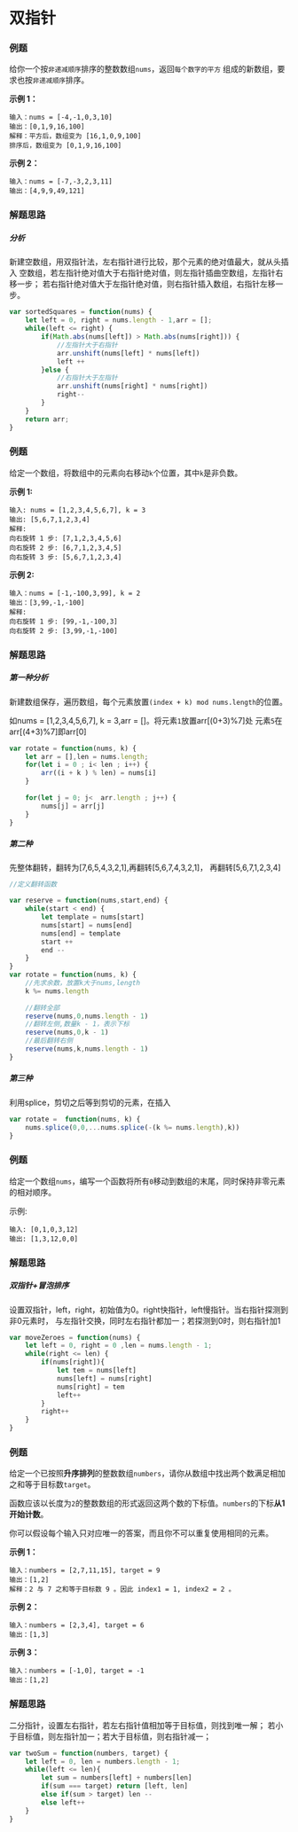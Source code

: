 #

# 双指针

### 例题

给你一个按`非递减顺序`排序的整数数组`nums`，返回`每个数字的平方`
组成的新数组，要求也按`非递减顺序`排序。

**示例 1：**

	输入：nums = [-4,-1,0,3,10]
	输出：[0,1,9,16,100]
	解释：平方后，数组变为 [16,1,0,9,100]
	排序后，数组变为 [0,1,9,16,100]
	
**示例 2：**

	输入：nums = [-7,-3,2,3,11]
	输出：[4,9,9,49,121]

### 解题思路

##### 分析

新建空数组，用双指针法，左右指针进行比较，那个元素的绝对值最大，就从头插入
空数组，若左指针绝对值大于右指针绝对值，则左指针插曲空数组，左指针右移一步；
若右指针绝对值大于左指针绝对值，则右指针插入数组，右指针左移一步。

```js
var sortedSquares = function(nums) {
	let left = 0, right = nums.length - 1,arr = [];
	while(left <= right) {
		if(Math.abs(nums[left]) > Math.abs(nums[right])) {
			//左指针大于右指针
			arr.unshift(nums[left] * nums[left])
			left ++
		}else {
			//右指针大于左指针
			arr.unshift(nums[right] * nums[right])
			right--
		}
	}
	return arr;
}
```

### 例题

给定一个数组，将数组中的元素向右移动`k`个位置，其中`k`是非负数。

**示例 1:**

	输入: nums = [1,2,3,4,5,6,7], k = 3
	输出: [5,6,7,1,2,3,4]
	解释:
	向右旋转 1 步: [7,1,2,3,4,5,6]
	向右旋转 2 步: [6,7,1,2,3,4,5]
	向右旋转 3 步: [5,6,7,1,2,3,4]
**示例 2:**

	输入：nums = [-1,-100,3,99], k = 2
	输出：[3,99,-1,-100]
	解释: 
	向右旋转 1 步: [99,-1,-100,3]
	向右旋转 2 步: [3,99,-1,-100]


### 解题思路

##### 第一种分析

新建数组保存，遍历数组，每个元素放置`(index + k) mod nums.length`的位置。

如nums = [1,2,3,4,5,6,7], k = 3,arr = []。将元素`1`放置arr[(0+3)%7]处
元素`5`在arr[(4+3)%7]即arr[0]

```js
var rotate = function(nums, k) {
	let arr = [],len = nums.length;
	for(let i = 0 ; i< len ; i++) {
		arr((i + k ) % len) = nums[i]
	}
	
	for(let j = 0; j<  arr.length ; j++) {
		nums[j] = arr[j]
	}
}
```

##### 第二种

先整体翻转，翻转为[7,6,5,4,3,2,1],再翻转[5,6,7,4,3,2,1]，
再翻转[5,6,7,1,2,3,4]

```js
//定义翻转函数

var reserve = function(nums,start,end) {
	while(start < end) {
		let template = nums[start]
		nums[start] = nums[end]
		nums[end] = template
		start ++
		end --
	}
}
var rotate = function(nums, k) {
	//先求余数，放置k大于nums,length
	k %= nums.length
	
	//翻转全部
	reserve(nums,0,nums.length - 1)
	//翻转左侧,数量k - 1，表示下标
	reserve(nums,0,k - 1)
	//最后翻转右侧
	reserve(nums,k,nums.length - 1)
}
```

##### 第三种

利用splice，剪切之后等到剪切的元素，在插入

```js
var rotate =  function(nums, k) {
	nums.splice(0,0,...nums.splice(-(k %= nums.length),k))
}
```



### 例题

给定一个数组`nums`，编写一个函数将所有`0`移动到数组的末尾，同时保持非零元素的相对顺序。

示例:

	输入: [0,1,0,3,12]
	输出: [1,3,12,0,0]

### 解题思路

##### 双指针+冒泡排序

设置双指针，left，right，初始值为0。right快指针，left慢指针。当右指针探测到非0元素时，
与左指针交换，同时左右指针都加一；若探测到0时，则右指针加1

```js
var moveZeroes = function(nums) {
	let left = 0, right = 0 ,len = nums.length - 1;
	while(right <= len) {
		if(nums[right]){
			let tem = nums[left]
			nums[left] = nums[right]
			nums[right] = tem
			left++
		}
		right++
	}
}
```

### 例题

给定一个已按照**升序排列**的整数数组`numbers`，请你从数组中找出两个数满足相加之和等于目标数`target`。

函数应该以长度为`2`的整数数组的形式返回这两个数的下标值。`numbers`的下标**从1开始计数**。

你可以假设每个输入只对应唯一的答案，而且你不可以重复使用相同的元素。

**示例 1：**

	输入：numbers = [2,7,11,15], target = 9
	输出：[1,2]
	解释：2 与 7 之和等于目标数 9 。因此 index1 = 1, index2 = 2 。
**示例 2：**

	输入：numbers = [2,3,4], target = 6
	输出：[1,3]
**示例 3：**

	输入：numbers = [-1,0], target = -1
	输出：[1,2]	


 ### 解题思路

二分指针，设置左右指针，若左右指针值相加等于目标值，则找到唯一解；
若小于目标值，则左指针加一；若大于目标值，则右指针减一；

```js
var twoSum = function(numbers, target) {
	let left = 0, len = numbers.length - 1;
	while(left <= len){
		let sum = numbers[left] + numbers[len]
		if(sum === target) return [left, len]
		else if(sum > target) len --
		else left++
	}
}
```
 
